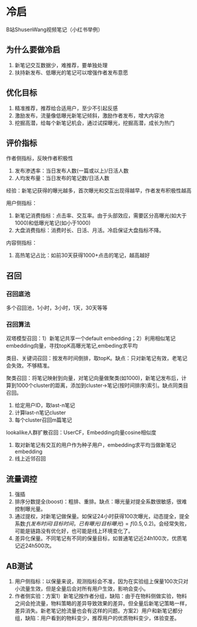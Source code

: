# 冷启

B站ShusenWang视频笔记（小红书举例）

## 为什么要做冷启

1. 新笔记交互数据少，难推荐，要单独处理
2. 扶持新发布、低曝光的笔记可以增强作者发布意愿

## 优化目标

1. 精准推荐，推荐给合适用户，至少不引起反感
2. 激励发布，流量像低曝光新笔记倾斜，激励作者发布，增大内容池
3. 挖掘高潜，给每个新笔记机会，通过试探曝光，挖掘高潜，成长为热门

## 评价指标

作者侧指标，反映作者积极性
1. 发布渗透率：当日发布人数(一篇或以上)/日活人数
2. 人均发布量：当日发布的笔记数/日活人数

经验：新笔记获得的曝光越多，首次曝光和交互出现得越早，作者发布积极性越高

用户侧指标：
1. 新笔记消费指标：点击率、交互率。由于头部效应，需要区分高曝光(如大于1000)和低曝光笔记(如小于1000)
2. 大盘消费指标：消费时长、日活、月活。冷启保证大盘指标不降。

内容侧指标：
1. 高热笔记占比：如前30天获得1000+点击的笔记，越高越好


## 召回

### 召回底池

多个召回池，1小时，3小时，1天，30天等等

### 召回算法

双塔模型召回：1）新笔记共享一个default embedding；2）利用相似笔记embedding向量，寻找topK高曝光笔记,embeding求平均


类目、关键词召回：按发布时间倒排，取topK。缺点：只对新笔记有效，老笔记会失效。不够精准。


聚类召回：将笔记映射到向量，对笔记向量做聚类(如1000)，新笔记发布后，计算到1000个cluster的距离，添加到cluster->笔记(按时间排序)索引。缺点同类目召回。
1. 给定用户ID，取last-n笔记
2. 计算last-n笔记cluster
3. 每个cluster召回m篇笔记


lookalike人群扩散召回：UserCF，Embedding向量cosine相似度
1. 取对新笔记有交互的用户作为种子用户，embedding求平均当做新笔记embedding
2. 线上近邻召回

## 流量调控

1. 强插
2. 排序分数提全(boost)：粗排、重排。缺点：曝光量对提全系数很敏感，很难控制曝光量。
3. 通过提权，对新笔记做保量。如保证24小时获得100次曝光，动态提全，提全系数:$f(发布时间/目标时间，已有曝光/目标曝光)=f(0.5, 0.2)$。会经常失败，可能是链路没有优化好，也可能是线上环境变化了。
4. 差异化保量。不同笔记有不同的保量目标，如普通笔记近24h100次，优质笔记近24h500次。


## AB测试

1. 用户侧指标：以保量来说，观测指标会不准，因为在实验组上保量100次只对小流量生效，但是全量后会对所有用户生效，影响会变小。
2. 作者侧实验：方案1）新笔记按作者分组，缺陷：由于在物料侧做实验，物料之间会抢流量，物料策略的差异导致效果的差异。但全量后新笔记策略一样，差异消失。新老笔记抢流量也会有这样的问题。方案2）用户和新笔记都分组，缺陷：用户看到的物料变少，推荐用户的优质物料变少，体验变差。